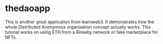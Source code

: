 # thedaoapp
This is another great application from learnweb3. It demonstrates how the whole Distributed Anonymous organisation concept actually works. This tutorial works on using ETH from a Rinkeby network or fake marketplace for NFTs. 
